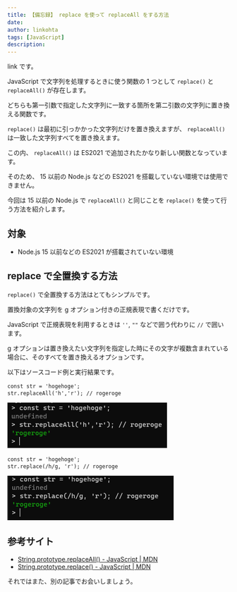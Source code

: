```yaml
---
title: 【備忘録】 replace を使って replaceAll をする方法
date: 
author: linkohta
tags: [JavaScript]
description: 
---
```


link です。

JavaScript で文字列を処理するときに使う関数の 1 つとして `replace()` と `replaceAll()` が存在します。

どちらも第一引数で指定した文字列に一致する箇所を第二引数の文字列に置き換える関数です。

`replace()` は最初に引っかかった文字列だけを置き換えますが、 `replaceAll()` は一致した文字列すべてを置き換えます。

この内、 `replaceAll()` は ES2021 で追加されたかなり新しい関数となっています。

そのため、 15 以前の Node.js などの ES2021 を搭載していない環境では使用できません。

今回は 15 以前の Node.js で `replaceAll()` と同じことを `replace()` を使って行う方法を紹介します。

## 対象

- Node.js 15 以前などの ES2021 が搭載されていない環境

## replace で全置換する方法

`replace()` で全置換する方法はとてもシンプルです。

置換対象の文字列を g オプション付きの正規表現で書くだけです。

JavaScript で正規表現を利用するときは `''`, `""` などで囲う代わりに `//` で囲います。

g オプションは置き換えたい文字列を指定した時にその文字が複数含まれている場合に、そのすべてを置き換えるオプションです。

以下はソースコード例と実行結果です。

```js:title=replaceAllの場合
const str = 'hogehoge';
str.replaceAll('h','r'); // rogeroge
```

![実行結果 : replaceAll の場合](images/2022-04-13_17h09_22.png)

```js:title=replaceの場合
const str = 'hogehoge';
str.replace(/h/g, 'r'); // rogeroge
```

![実行結果 : replace の場合](images/2022-03-22_17h35_45.png)

## 参考サイト

- [String.prototype.replaceAll() - JavaScript | MDN](https://developer.mozilla.org/ja/docs/Web/JavaScript/Reference/Global_Objects/String/replaceAll)
- [String.prototype.replace() - JavaScript | MDN](https://developer.mozilla.org/ja/docs/Web/JavaScript/Reference/Global_Objects/String/replace)

それではまた、別の記事でお会いしましょう。